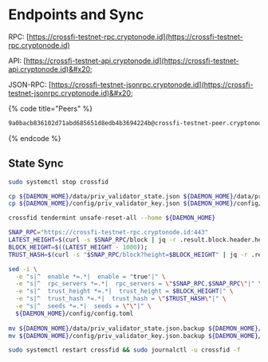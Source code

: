 # Endpoints and Sync

RPC: [https://crossfi-testnet-rpc.cryptonode.id](https://crossfi-testnet-rpc.cryptonode.id)

API: [https://crossfi-testnet-api.cryptonode.id](https://crossfi-testnet-api.cryptonode.id)&#x20;

JSON-RPC: [https://crossfi-testnet-jsonrpc.cryptonode.id](https://crossfi-testnet-jsonrpc.cryptonode.id)&#x20;

{% code title="Peers" %}
```sh
9a0bacb836102d71abd685651d8edb4b3694224b@crossfi-testnet-peer.cryptonode.id:26656
```
{% endcode %}

## State Sync

```sh
sudo systemctl stop crossfid

cp ${DAEMON_HOME}/data/priv_validator_state.json ${DAEMON_HOME}/data/priv_validator_state.json.backup
cp ${DAEMON_HOME}/config/priv_validator_key.json ${DAEMON_HOME}/config/priv_validator_key.json.backup

crossfid tendermint unsafe-reset-all --home ${DAEMON_HOME}

SNAP_RPC="https://crossfi-testnet-rpc.cryptonode.id:443"
LATEST_HEIGHT=$(curl -s $SNAP_RPC/block | jq -r .result.block.header.height);
BLOCK_HEIGHT=$((LATEST_HEIGHT - 1000));
TRUST_HASH=$(curl -s "$SNAP_RPC/block?height=$BLOCK_HEIGHT" | jq -r .result.block_id.hash) 

sed -i \
  -e "s|^  enable *=.*|  enable = "true"|" \
  -e "s|^  rpc_servers *=.*|  rpc_servers = \"$SNAP_RPC,$SNAP_RPC\"|" \
  -e "s|^  trust_height *=.*|  trust_height = $BLOCK_HEIGHT|" \
  -e "s|^  trust_hash *=.*|  trust_hash = \"$TRUST_HASH\"|" \
  -e "s|^  seeds *=.*|  seeds = \"\"|" \
  ${DAEMON_HOME}/config/config.toml
  
mv ${DAEMON_HOME}/data/priv_validator_state.json.backup ${DAEMON_HOME}/data/priv_validator_state.json
mv ${DAEMON_HOME}/config/priv_validator_key.json.backup ${DAEMON_HOME}/config/priv_validator_key.json

sudo systemctl restart crossfid && sudo journalctl -u crossfid -f
```
